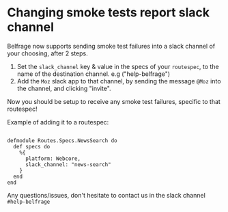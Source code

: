 # Changing smoke tests report slack channel

Belfrage now supports sending smoke test failures into a slack channel of your choosing, after 2 steps.

1. Set the `slack_channel` key & value in the specs of your `routespec`, to the name of the destination channel. e.g ("help-belfrage")
2. Add the `Moz` slack app to that channel, by sending the message `@Moz` into the channel, and clicking "invite".

Now you should be setup to receive any smoke test failures, specific to that routespec!

Example of adding it to a routespec:
```

defmodule Routes.Specs.NewsSearch do
  def specs do
    %{
      platform: Webcore,
      slack_channel: "news-search"
    }
  end
end
```

Any questions/issues, don't hesitate to contact us in the slack channel `#help-belfrage`